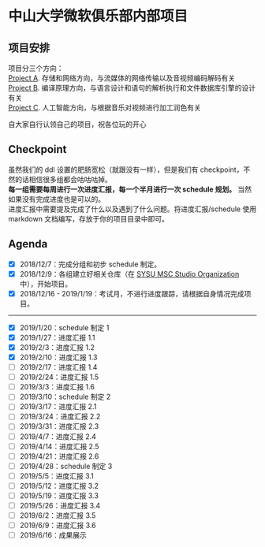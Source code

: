 # 中山大学微软俱乐部内部项目

## 项目安排
项目分三个方向：  
[Project A](https://github.com/SYSU-MSC-Studio/MSCProject/blob/master/Project%20A.md). 存储和网络方向，与流媒体的网络传输以及音视频编码解码有关  
[Project B](https://github.com/SYSU-MSC-Studio/MSCProject/blob/master/Project%20B.md). 编译原理方向，与语言设计和语句的解析执行和文件数据库引擎的设计有关  
[Project C](https://github.com/SYSU-MSC-Studio/MSCProject/blob/master/Project%20C.md). 人工智能方向，与根据音乐对视频进行加工润色有关  

自大家自行认领自己的项目，祝各位玩的开心

## Checkpoint
虽然我们的 ddl 设置的肥肠宽松（就跟没有一样），但是我们有 checkpoint，不然的话相信很多组都会咕咕咕掉。  
**每一组需要每周进行一次进度汇报，每一个半月进行一次 schedule 规划。** 当然如果没有完成进度也是可以的。  
进度汇报中需要提及完成了什么以及遇到了什么问题。将进度汇报/schedule 使用 markdown 文档编写，存放于你的项目目录中即可。

## Agenda
- [x] 2018/12/7：完成分组和初步 schedule 制定。
- [x] 2018/12/9：各组建立好相关仓库（在 [SYSU MSC Studio Organization](https://github.com/SYSU-MSC-Studio) 中），开始项目。
- [x] 2018/12/16 - 2019/1/19：考试月，不进行进度跟踪，请根据自身情况完成项目。
---
- [x] 2019/1/20：schedule 制定 1
- [x] 2019/1/27：进度汇报 1.1
- [x] 2019/2/3：进度汇报 1.2
- [x] 2019/2/10：进度汇报 1.3
- [ ] 2019/2/17：进度汇报 1.4
- [ ] 2019/2/24：进度汇报 1.5
- [ ] 2019/3/3：进度汇报 1.6
- [ ] 2019/3/10：schedule 制定 2
- [ ] 2019/3/17：进度汇报 2.1
- [ ] 2019/3/24：进度汇报 2.2
- [ ] 2019/3/31：进度汇报 2.3
- [ ] 2019/4/7：进度汇报 2.4
- [ ] 2019/4/14：进度汇报 2.5
- [ ] 2019/4/21：进度汇报 2.6
- [ ] 2019/4/28：schedule 制定 3
- [ ] 2019/5/5：进度汇报 3.1
- [ ] 2019/5/12：进度汇报 3.2
- [ ] 2019/5/19：进度汇报 3.3
- [ ] 2019/5/26：进度汇报 3.4
- [ ] 2019/6/2：进度汇报 3.5
- [ ] 2019/6/9：进度汇报 3.6
- [ ] 2019/6/16：成果展示
